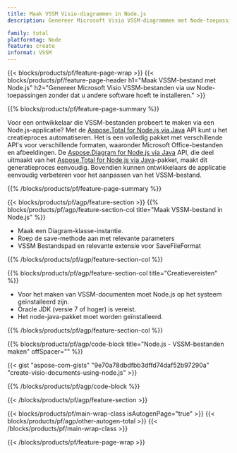 ```yaml
---
title: Maak VSSM Visio-diagrammen in Node.js
description: Genereer Microsoft Visio VSSM-diagrammen met Node-toepassingen zonder Microsoft Office te gebruiken. 

family: total
platformtag: Node
feature: create
informat: VSSM
---
```

{{< blocks/products/pf/feature-page-wrap >}}
{{< blocks/products/pf/feature-page-header h1="Maak VSSM-bestand met Node.js" h2="Genereer Microsoft Visio VSSM-bestanden via uw Node-toepassingen zonder dat u andere software hoeft te installeren." >}}

{{% blocks/products/pf/feature-page-summary %}}

Voor een ontwikkelaar die VSSM-bestanden probeert te maken via een Node.js-applicatie? Met de [Aspose.Total for Node.js via Java](https://products.aspose.com/total/nl/nodejs-java/) API kunt u het creatieproces automatiseren. Het is een volledig pakket met verschillende API's voor verschillende formaten, waaronder Microsoft Office-bestanden en afbeeldingen. De [Aspose.Diagram for Node.js via Java](https://products.aspose.com/diagram/nl/nodejs-java/) API, die deel uitmaakt van het [Aspose.Total for Node.js via Java](https://products.aspose.com/total/nl/nodejs-java/)-pakket, maakt dit generatieproces eenvoudig. Bovendien kunnen ontwikkelaars de applicatie eenvoudig verbeteren voor het aanpassen van het VSSM-bestand. 

{{% /blocks/products/pf/feature-page-summary %}}

{{< blocks/products/pf/agp/feature-section >}}
{{% blocks/products/pf/agp/feature-section-col title="Maak VSSM-bestand in Node.js" %}}

- Maak een Diagram-klasse-instantie.
- Roep de save-methode aan met relevante parameters
- VSSM Bestandspad en relevante extensie voor SaveFileFormat

{{% /blocks/products/pf/agp/feature-section-col %}}

{{% blocks/products/pf/agp/feature-section-col title="Creatievereisten" %}}

- Voor het maken van VSSM-documenten moet Node.js op het systeem geïnstalleerd zijn.
- Oracle JDK (versie 7 of hoger) is vereist.
- Het node-java-pakket moet worden geïnstalleerd.

{{% /blocks/products/pf/agp/feature-section-col %}}

{{% blocks/products/pf/agp/code-block title="Node.js - VSSM-bestanden maken" offSpacer="" %}}

{{< gist "aspose-com-gists" "9e70a78dbdfbb3dffd74daf52b97290a" "create-visio-documents-using-node.js" >}}

{{% /blocks/products/pf/agp/code-block %}}

{{< /blocks/products/pf/agp/feature-section >}}

{{< blocks/products/pf/main-wrap-class isAutogenPage="true" >}}
{{< blocks/products/pf/agp/other-autogen-total >}}
{{< /blocks/products/pf/main-wrap-class >}}

{{< /blocks/products/pf/feature-page-wrap >}}